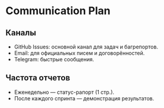 # Communication Plan

## Каналы

- GitHub Issues: основной канал для задач и багрепортов.
- Email: для официальных писем и договорённостей.
- Telegram: быстрые сообщения.

## Частота отчетов

- Еженедельно — статус-рапорт (1 стр.).
- После каждого спринта — демонстрация результатов.
